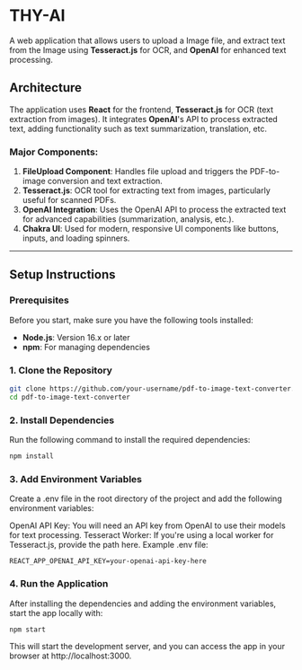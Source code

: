 # THY-AI

A web application that allows users to upload a Image file, and extract text from the Image using **Tesseract.js** for OCR, and **OpenAI** for enhanced text processing.

## Architecture

The application uses **React** for the frontend, **Tesseract.js** for OCR (text extraction from images). It integrates **OpenAI**'s API to process extracted text, adding functionality such as text summarization, translation, etc.

### Major Components:
1. **FileUpload Component**: Handles file upload and triggers the PDF-to-image conversion and text extraction.
2. **Tesseract.js**: OCR tool for extracting text from images, particularly useful for scanned PDFs.
3. **OpenAI Integration**: Uses the OpenAI API to process the extracted text for advanced capabilities (summarization, analysis, etc.).
4. **Chakra UI**: Used for modern, responsive UI components like buttons, inputs, and loading spinners.
---

## Setup Instructions

### Prerequisites

Before you start, make sure you have the following tools installed:

- **Node.js**: Version 16.x or later
- **npm**: For managing dependencies

### 1. Clone the Repository

```bash
git clone https://github.com/your-username/pdf-to-image-text-converter.git
cd pdf-to-image-text-converter
```

### 2. Install Dependencies
Run the following command to install the required dependencies:

```bash
npm install
```

### 3. Add Environment Variables
Create a .env file in the root directory of the project and add the following environment variables:

OpenAI API Key: You will need an API key from OpenAI to use their models for text processing.
Tesseract Worker: If you're using a local worker for Tesseract.js, provide the path here.
Example .env file:

```env
REACT_APP_OPENAI_API_KEY=your-openai-api-key-here
```

### 4. Run the Application
After installing the dependencies and adding the environment variables, start the app locally with:

```bash
npm start
```
This will start the development server, and you can access the app in your browser at http://localhost:3000.



